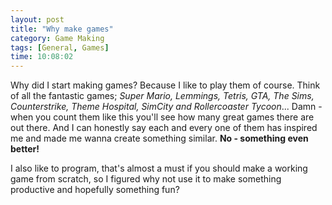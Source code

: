 ```yaml
---
layout: post
title: "Why make games"
category: Game Making
tags: [General, Games]
time: 10:08:02
---
```

Why did I start making games? Because I like to play them of course. Think of all the fantastic games; *Super Mario, Lemmings, Tetris, GTA, The Sims, Counterstrike, Theme Hospital, SimCity and Rollercoaster Tycoon*... Damn - when you count them like this you'll see how many great games there are out there. And I can honestly say each and every one of them has inspired me and made me wanna create something similar. **No - something even better!**

I also like to program, that's almost a must if you should make a working game from scratch, so I figured why not use it to make something productive and hopefully something fun?


